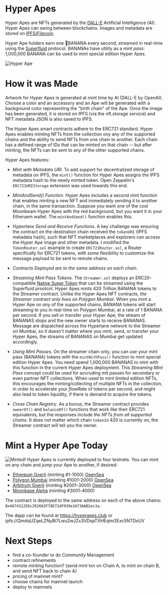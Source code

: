 # Hyper Apes

Hyper Apes are NFTs generated by the 
[DALL-E](https://openai.com/blog/dall-e-now-available-in-beta/) Artificial Intelligence (AI). Hyper Apes can swing between blockchains. Images and metadata are stored on [IPFS/Filecoin](https://ipfs.tech/).

Hyper Ape holders earn one 🍌BANANA every second, streamed in real-time using the [Superfluid](https://www.superfluid.finance/) protocol. BANANAs have utility as a _mint pass_: 1,000,000 BANANA can be used to mint special edition Hyper Apes.

![Hyper Ape](https://hyperapes.club/images/ape.png)

# How it was Made

Artwork for Hyper Apes is generated at mint time by AI (DALL-E by OpenAI). Choose a color and an accessory and an Ape will be generated with a background color representing the "birth chain" of the Ape. Once the image has been generated, it is stored on IPFS (via the nft.storage service) and NFT metadata JSON is also saved to IPFS.

The Hyper Apes smart contracts adhere to the ERC721 standard. Hyper Apes enables minting NFTs from the collection ony any of the supported chains and the ability to send NFTs from one chain to another. Each chain has a defined range of IDs that can be minted on that chain -- but after minting, the NFTs can be sent to any of the other supported chains.

Hyper Apes features:

- *Mint with Metadata URI*. To add support for decentralized storage of metadata on IPFS, the `mint()` function for Hyper Apes assigns the IPFS metadata hash to the newly minted token. Open Zeppelin's `ERC721URIStorage` extension was used towards this end.

- *MintAndSend() Function*. Hyper Apes includes a second mint function that enables minting a new NFT and immediately sending it to another chain, in the same transaction. Suppose you want one of the cool Moonbeam Hyper Apes with the red background, but you want it in your Etheruem wallet. The `mintAndSend()` function enables this.

- *Hyperlane Send and Receive Functions*. A key challenge was ensuring the contract on the destination chain received the `tokenURI` (IPFS metadata hash), such that NFT marketplaces and explorers can access the Hyper Ape image and other metadata. I modified the `TokenRouter.sol` example to create `ERC721Router.sol`, a Router specifically for ERC721 tokens, with some flexibility to customize the message payload to be sent to remote chains.

- *Contracts Deployed are to the same address on each chain*.  

- *Streaming Mint Pass Tokens*. The `Streamer.sol` deploys an ERC20-compatible [Native Super Token](https://docs.superfluid.finance/superfluid/developers/super-tokens/super-tokens/types-of-super-tokens/native-asset-super-tokens) that can be streamed using the Superfluid prootcol. Hyper Apes mints 420 Trillion BANANA tokens to the Streamer contract. Unlike the Hyper Apes NFT contracts, _the Streamer contract only lives on Polygon Mumbai_. When you mint a Hyper Ape on _any_ of the supported chains, BANANA tokens will start streaming to you in real-time on Polygon Mumbai, at a rate of 1 BANANA per second. If you sell or transfer your Hyper Ape, the stream of BANANAS stops and the new owner starts to receive BANANAS. Message are dispatched across the Hyperlane network to the Streamer on Mumbai, so it doesn't matter where you mint, send, or transfer your Hyper Apes, the streams of BANANAS on Mumbai get updated accordingly.

- *Using Mint Passes*. On the streamer chain only, you can use your mint pass (BANANA) tokens with the `mintWithPass()` function to mint special edition Hyper Apes. You need spend 1,000,000 BANANAS to mint with this function in the current Hyper Apes deployment. This _Streaming Mint Pass_ concept could be used for accruding mit passes for secondary or even partner NFT collections. When used to mint *limited* edition NFTs, this encourages the minting/collecting of multiple NFTs in the collection, in order to accelerate your *flowRate* of tokens per second, and might also lead to token liquidity, if there is demand to acquire the tokens.

- *Cross Chain Registry*. As a bonus, the Streamer contract provides `ownerOf()` and `balanceOf()` functions that work like their ERC721 equivalents, but the responses _include the NFTs from all supported chains_. It does not matter which chain `tokenId` 420 is currently on, the Streamer contract will tell you the owner.

# Mint a Hyper Ape Today
![Minted!](https://hyperapes.club/images/hyper-apes-minted.png)
Hyper Apes is currently deployed to four testnets. You can mint on any chain and _jump_ your Ape to another, if desired:

- [Ethereum Goerli](https://goerli.etherscan.io/address/0x4674312E6c202662F78E72dF039e16f3AAB2ec3a) (minting #1-1000) [OpenSea](https://testnets.opensea.io/collection/hyper-apes-v62debfefr)
- [Polygon Mumbai](https://mumbai.polygonscan.com/address/0x4674312E6c202662F78E72dF039e16f3AAB2ec3a) (minting #1001-2000) [OpenSea](https://testnets.opensea.io/collection/hyper-apes-eksbxp4tjj)
- [Arbitrum Goerli](https://goerli.arbiscan.io/address/0x4674312E6c202662F78E72dF039e16f3AAB2ec3a) (minting #2001-3000) [OpenSea](https://testnets.opensea.io/collection/hyper-apes-jwtduusgn2)
- [Moonbase Alpha](https://moonbase.moonscan.io/address/0x4674312E6c202662F78E72dF039e16f3AAB2ec3a) (minting #3001-4000)

The contract is deployed to the same address on each of the above chains: `0x4674312E6c202662F78E72dF039e16f3AAB2ec3a`.

The dapp can be found at https://hyperapes.club or ipfs://QmdqUZqeLZNyBi7Lwu2wJZx3VDspTXHEqim3Exc5NTDxUV

# Next Steps
- find a co-founder to do Community Management
- contract refinements
- remote minting function? (send mint txn on Chain A, to mint on chain B, and send NFT back to chain A)
- pricing of mainnet mint?
- choose chains for mainnet launch
- deploy to mainnets
